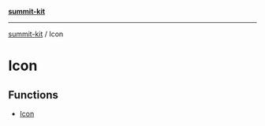 [**summit-kit**](../README.md)

***

[summit-kit](../modules.md) / Icon

# Icon

## Functions

- [Icon](functions/Icon.md)
